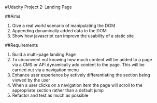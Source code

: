 #Udacity Project 2: Landing Page

##Aims

1. Give a real world scenario of manipulating the DOM
2. Appending dynamically added data to the DOM
3. Show how javascript can improve the usability of a static site

##Requirements

1. Build a multi-page landing Page
2. To circumvent not knowing how much content will be added to a page via a CMS or API dynamically add content to the page. This will be carried out via a navigation menu
3. Enhance user experience by actively differentiating the section being viewed by the user
4. When a user clicks on a navigation item the page will scroll to the appropriate section rather than a default jump
5. Refactor and test as much as possible
